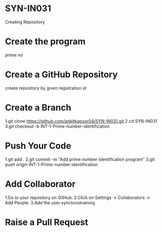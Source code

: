 # SYN-IN031
Creating Repository

# Create the program
prime no 

#  Create a GitHub Repository
create repository by given registration id 

# Create a Branch
1.git clone https://github.com/ankitkapoor04/SYN-IN031.git
2.cd SYN-IN031
3.git checkout -b INT-1-Prime-number-identification

# Push Your Code
1.git add .
2.git commit -m "Add prime number identification program"
3.git push origin INT-1-Prime-number-identification

# Add Collaborator
1.Go to your repository on GitHub.
2.Click on Settings -> Collaborators -> Add People.
3.Add the user synclovistraining

# Raise a Pull Request